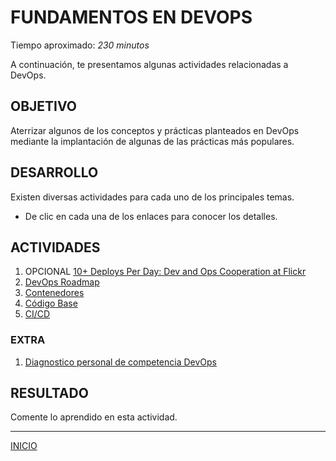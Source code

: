 # FUNDAMENTOS EN DEVOPS

Tiempo aproximado: _230 minutos_

A continuación, te presentamos algunas actividades relacionadas a DevOps.

## OBJETIVO

Aterrizar algunos de los conceptos y prácticas planteados en DevOps mediante la implantación de algunas de las prácticas más populares.

## DESARROLLO

Existen diversas actividades para cada uno de los principales temas.

- De clic en cada una de los enlaces para conocer los detalles.

## ACTIVIDADES

1. OPCIONAL [10+ Deploys Per Day: Dev and Ops Cooperation at Flickr](tasks/01/01.md)
2. [DevOps Roadmap](tasks/01/02.md)
3. [Contenedores](tasks/01/03.md)
4. [Código Base](tasks/01/04.md)
5. [CI/CD](tasks/01/05.md)

### EXTRA

1. [Diagnostico personal de competencia DevOps](tasks/01/X1.md)

## RESULTADO

Comente lo aprendido en esta actividad.

---

[INICIO](../README.md)
